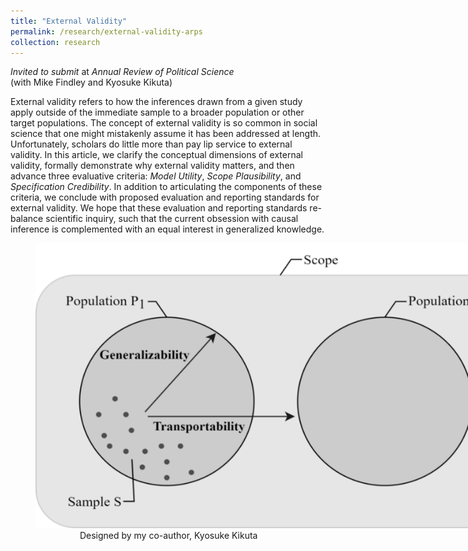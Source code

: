 ```yaml
---
title: "External Validity"
permalink: /research/external-validity-arps
collection: research
---
```

*Invited to submit* at *Annual Review of Political Science*  
(with Mike Findley and Kyosuke Kikuta)

External validity refers to how the inferences drawn from a given study apply outside of the immediate sample to a broader population or other target populations. The concept of external validity is so common in social science that one might mistakenly assume it has been addressed at length. Unfortunately, scholars do little more than pay lip service to external validity. In this article, we clarify the conceptual dimensions of external validity, formally demonstrate why external validity matters, and then advance three evaluative criteria: *Model Utility*, *Scope Plausibility*, and *Specification Credibility*. In addition to articulating the components of these criteria, we conclude with proposed evaluation and reporting standards for external validity. We hope that these evaluation and reporting standards re-balance scientific inquiry, such that the current obsession with causal inference is complemented with an equal interest in generalized knowledge.

  
<figure style="width: 769px; height: 550px"  class="align-center">
  <img src="/images/ev.png" alt="" />
  <figcaption> &nbsp; &nbsp; &nbsp; &nbsp; &nbsp; &nbsp; &nbsp; &nbsp; &nbsp; Designed by my co-author, Kyosuke Kikuta</figcaption>
</figure>